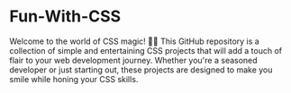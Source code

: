 # Fun-With-CSS

Welcome to the world of CSS magic! 🎨✨ This GitHub repository is a collection of simple and entertaining CSS projects that will add a touch of flair to your web development journey. Whether you're a seasoned developer or just starting out, these projects are designed to make you smile while honing your CSS skills.
